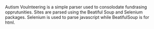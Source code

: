 Autism Voulnteering is a simple parser used to consolodate fundrasing opprutunities. 
Sites are parsed using the Beatiful Soup and Selenium packages. 
Selenium is used to parse javascript while BeatifulSoup is for html. 